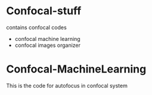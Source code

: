 # Confocal-stuff
contains confocal codes 
- confocal machine learning 
- confocal images organizer

# Confocal-MachineLearning
This is the code for autofocus in confocal system
